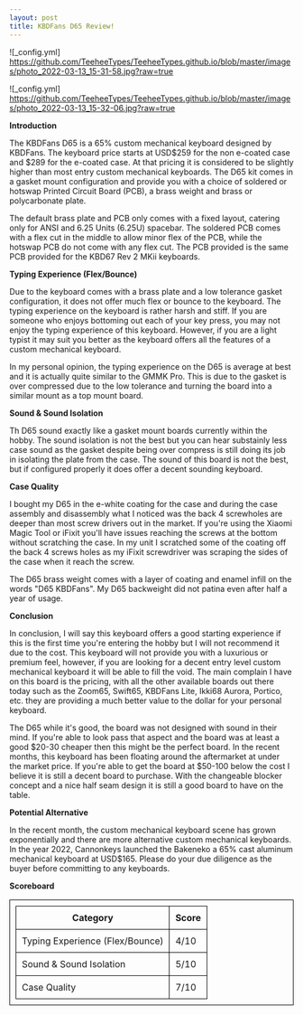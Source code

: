 ```yaml
---
layout: post
title: KBDFans D65 Review!
---
```


![_config.yml] https://github.com/TeeheeTypes/TeeheeTypes.github.io/blob/master/images/photo_2022-03-13_15-31-58.jpg?raw=true

![_config.yml] https://github.com/TeeheeTypes/TeeheeTypes.github.io/blob/master/images/photo_2022-03-13_15-32-06.jpg?raw=true

**Introduction**

The KBDFans D65 is a 65% custom mechanical keyboard designed by KBDFans. The keyboard price starts at USD$259 for the non e-coated case and $289 for the e-coated case. At that pricing it is considered to be slightly higher than most entry custom mechanical keyboards. The D65 kit comes in a gasket mount configuration and provide you with a choice of soldered or hotswap Printed Circuit Board (PCB), a brass weight and brass or polycarbonate plate. 

The default brass plate and PCB only comes with a fixed layout, catering only for ANSI and 6.25 Units (6.25U) spacebar. The soldered PCB comes with a flex cut in the middle to allow minor flex of the PCB, while the hotswap PCB do not come with any flex cut. The PCB provided is the same PCB provided for the KBD67 Rev 2 MKii keyboards.

**Typing Experience (Flex/Bounce)**

Due to the keyboard comes with a brass plate and a low tolerance gasket configuration, it does not offer much flex or bounce to the keyboard. The typing experience on the keyboard is rather harsh and stiff. If you are someone who enjoys bottoming out each of your key press, you may not enjoy the typing experience of this keyboard. However, if you are a light typist it may suit you better as the keyboard offers all the features of a custom mechanical keyboard.

In my personal opinion, the typing experience on the D65 is average at best and it is actually quite similar to the GMMK Pro. This is due to the gasket is over compressed due to the low tolerance and turning the board into a similar mount as a top mount board.

**Sound & Sound Isolation**

Th D65 sound exactly like a gasket mount boards currently within the hobby. The sound isolation is not the best but you can hear substainly less case sound as the gasket despite being over compress is still doing its job in isolating the plate from the case. The sound of this board is not the best, but if configured properly it does offer a decent sounding keyboard.

**Case Quality**

I bought my D65 in the e-white coating for the case and during the case assembly and disassembly what I noticed was the back 4 screwholes are deeper than most screw drivers out in the market. If you're using the Xiaomi Magic Tool or iFixit you'll have issues reaching the screws at the bottom without scratching the case. In my unit I scratched some of the coating off the back 4 screws holes as my iFixit screwdriver was scraping the sides of the case when it reach the screw. 

The D65 brass weight comes with a layer of coating and enamel infill on the words "D65 KBDFans". My D65 backweight did not patina even after half a year of usage. 

**Conclusion**

In conclusion, I will say this keyboard offers a good starting experience if this is the first time you're entering the hobby but I will not recommend it due to the cost. This keyboard will not provide you with a luxurious or premium feel, however, if you are looking for a decent entry level custom mechanical keyboard it will be able to fill the void. The main complain I have on this board is the pricing, with all the other available boards out there today such as the Zoom65, Swift65, KBDFans Lite, Ikki68 Aurora, Portico, etc. they are providing a much better value to the dollar for your personal keyboard.

The D65 while it's good, the board was not designed with sound in their mind. If you're able to look pass that aspect and the board was at least a good $20-30 cheaper then this might be the perfect board. In the recent months, this keyboard has been floating around the aftermarket at under the market price. If you're able to get the board at $50-100 below the cost I believe it is still a decent board to purchase. With the changeable blocker concept and a nice half seam design it is still a good board to have on the table.

**Potential Alternative**

In the recent month, the custom mechanical keyboard scene has grown exponentially and there are more alternative custom mechanical keyboards. In the year 2022, Cannonkeys launched the Bakeneko a 65% cast aluminum mechanical keyboard at USD$165. Please do your due diligence as the buyer before committing to any keyboards.

**Scoreboard**

<html>
  <head>
    <title>KBD67 Rev 2.0 MKii Polycarbonate</title>
    <style>
      table,
      th,
      td {
        padding: 10px;
        border: 1px solid black;
        border-collapse: collapse;
      }
    </style>
  </head>
  <body>
    <table>
      <tr>
        <th>Category</th>
        <th>Score</th>
      </tr>
      <tr>
        <td>Typing Experience (Flex/Bounce)</td>
        <td>4/10</td>
      </tr>
      <tr>
        <td>Sound & Sound Isolation</td>
        <td>5/10</td>
      </tr>
      <tr>
        <td>Case Quality</td>
        <td>7/10</td>
      </tr>
    </table>
  </body>
</html>



